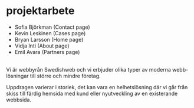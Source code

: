 # projektarbete
- Sofia Björkman (Contact page)
- Kevin Leskinen (Cases page)
- Bryan Larsson (Home page)
- Vidja Inti (About page)
- Emil Avara (Partners page)
<br />
Vi är webbyrån Swedishweb och vi erbjuder olika typer av moderna webb-lösningar till större och mindre företag. 

Uppdragen varierar i storlek, det kan vara en helhetslösning där vi går från skiss till färdig hemsida 
med kund eller nyutveckling av en existerande webbsida.
